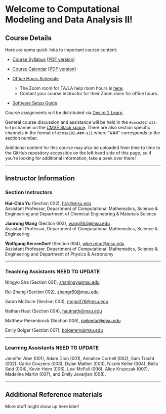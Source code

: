 
# Welcome to Computational Modeling and Data Analysis II!

## Course Details

Here are some quick links to important course content:  

*  [Course Syllabus](https://docs.google.com/document/d/e/2PACX-1vRBse-tzqOOb8LMWHDCDXpam6Z0v_ynEORPALQMF-8ysVDoRoRtMlLWjXR5s4ln__fXYKR_5IGUqQm9/pub) [[PDF version](/course_documents/CMSE202_Syllabus_Spring2021.pdf)]

*  [Course Calendar](https://whereisit.com) [[PDF version](/course_documents/CMSE202-S21-Schedule.pdf)]

*  [Office Hours Schedule](https://cmse.msu.edu/cmse202-office-hours)
	* The Zoom room for TA/LA help room hours is [here](https://whereisit.com).
	* Contact your course instructor for their Zoom room for office hours.  

* [Software Setup Guide](/course_documents/SoftwareSetupGuide.pdf)

Course assignments will be distributed via [Desire 2 Learn](https://d2l.msu.edu/).

General course discussion and assistance will be held in the `#cmse202-s21-help` channel on the [CMSE Slack space](https://cmse-courses.slack.com). There are also section specific channels in the format of `#cmse202-###-s21` where "###" corresponds to the section number.

Additional content for this course may also be uploaded from time to time to the GitHub repository accessible on the left hand side of this page, so if you're looking for additional information, take a peek over there!

---

## Instructor Information


### Section Instructors

**Hui-Chia Yu** (Section 002), [hcy@msu.edu](mailto:hcy@msu.edu)  
Assistant Professor, Department of Computational Mathematics, Science & Engineering and Department of Chemical Engineering & Materials Science


**Jianrong Wang** (Section 003), [wangj164@msu.edu](mailto:wangj164@msu.edu)  
Assistant Professor, Department of Computational Mathematics, Science & Engineering


**Wolfgang KerzenDorf** (Section 004), [wkerzend@msu.edu](mailto:wkerzend@msu.edu)  
Assistant Professor, Department of Computational Mathematics, Science & Engineering and Department of Physics & Astronomy


---  

### Teaching Assistants NEED TO UPDATE

Ningyu Sha (Section 001),
[shaningy@msu.edu](mailto:shaningy@msu.edu)

Rui Zhang (Section 002),
[zhangr60@msu.edu](mailto:zhangr60@msu.edu)

Sarah McGuire (Section 003),
[mcgui176@msu.edu](mailto:mcgui176@msu.edu)

Nathan Haut (Section 004),
[hautnath@msu.edu](mailto:hautnath@msu.edu)

Matthew Piekenbrock (Section 006),
[piekenbr@msu.edu](mailto:piekenbr@msu.edu)

Emily Bolger (Section 007),
[bolgerem@msu.edu](mailto:bolgerem@msu.edu)  

---

### Learning Assistants NEED TO UPDATE
Jennifer Abel (001), Adam Dion (001), Annalise Cornell (002), Sam Tracht (002), Carlie Couzens (003), Dylan Mather (003), Nicole Keller (004), Bella Said (004), Kevin Heim (006), Lexi McFall (006), Alice Krupczak (007), Madeline Martin (007), and Emily Jevarjian (008).

---  

## Additional Reference materials


More stuff might show up here later!
